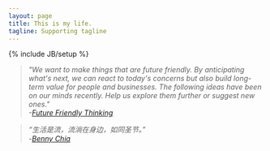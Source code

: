 ```yaml
---
layout: page
title: This is my life.
tagline: Supporting tagline
---
```

{% include JB/setup %}

<!-- Read [Jekyll Quick Start](http://jekyllbootstrap.com/usage/jekyll-quick-start.html)

Complete usage and documentation available at: [Jekyll Bootstrap](http://jekyllbootstrap.com)

## Update Author Attributes

In `_config.yml` remember to specify your own data:
    
    title : My Blog =)
    
    author :
      name : Name Lastname
      email : blah@email.test
      github : username
      twitter : username

The theme should reference these variables whenever needed.
    
## Sample Posts

This blog contains sample posts which help stage pages and blog data.
When you don't need the samples anymore just delete the `_posts/core-samples` folder.

    $ rm -rf _posts/core-samples

Here's a sample "posts list". -->

>*"We want to make things that are future friendly. By anticipating what's next, we can react to today's concerns but also build long-term value for people and businesses. The following ideas have been on our minds recently. Help us explore them further or suggest new ones."*  
>*-[Future Friendly Thinking](http://futurefriend.ly)*

>*“生活是流，流淌在身边，如同圣节。”*  
>*-[Benny Chia](article/2007/02/11/流动的圣节)*

<!-- ## To-Do

This theme is still unfinished. If you'd like to be added as a contributor, [please fork](http://github.com/plusjade/jekyll-bootstrap)!
We need to clean up the themes, make theme usage guides with theme-specific markup examples. -->



